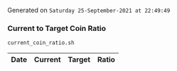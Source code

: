 Generated on `Saturday 25-September-2021 at 22:49:49`

### Current to Target Coin Ratio
`current_coin_ratio.sh`

Date|Current|Target|Ratio
---|---|---|---
